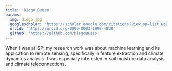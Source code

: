 ```yaml
---
title: 'Diego Bueso'
params:
  img: diego.jpg
  googlescholar: 'https://scholar.google.com/citations?view_op=list_works&hl=en&user=klzMJpQAAAAJ&gmla=AJsN-F51M2EQQFPqT6FHltjlOUnOOLTutofA7DxiY76I5G3AuhYYQ2FXlHFnR6waHkuYK1X79NVxyk_Nq3_B_QorxKUhuATyz5DGt2LFgZS6rTVsA44hZiE'
  orcid: 'https://orcid.org/0000-0003-1990-4838'
  github: 'https://github.com/DiegoBueso'
---
```


When I was at ISP, my research work was about machine learning and its application to remote sensing, specifically in feature extraction and climate dynamics analysis. I was especially interested in soil moisture data analysis and climate teleconnections.

